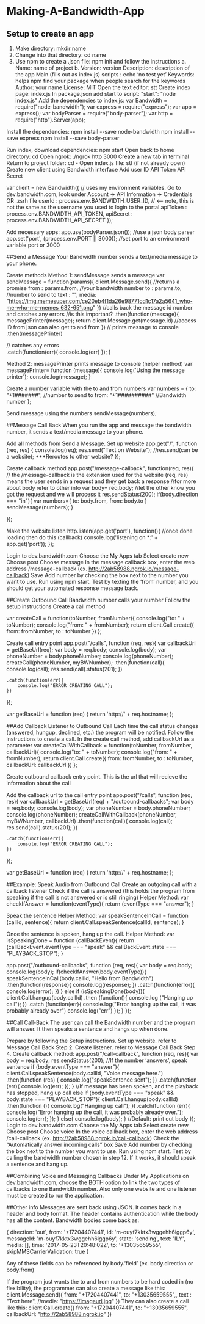 # Making-A-Bandwidth-App

## Setup to create an app 
1. Make directory: mkdir name
2. Change into that directory: cd name
3. Use npm to create a .json file: npm init and follow the instructions 
	a. Name: name of project 
	b. Version: version 
Description: description of the app 
Main (fills out as index.js) 
scripts : echo ‘no test yet’ 
Keywords: helps npm find your package when people search for the keywords 
Author: your name 
License: MIT 
Open the text editor: stt
Create index page: index.js
In package.json add start to script: "start": "node index.js"
Add the dependencies to index.js: 
var Bandwidth = require("node-bandwidth");
var express = require("express");
var app = express();
var bodyParser = require("body-parser");
var http = require("http").Server(app);
 
Install the dependencies: 
npm install --save node-bandwidth
npm install --save express
npm install --save body-parser
 
Run index, download dependencies: npm start 
Open back to home directory: cd
Open ngrok: ./ngrok http 3000
Create a new tab in terminal
Return to project folder: cd -
Open index.js file: stt (if not already open) 
Create new client using Bandwidth interface 
Add user ID 
API Token 
API Secret 
 
var client = new Bandwidth({
    // uses my environment variables. Go to dev.bandwidth.com, look under Account -> API Information -> Credentials OR .zsrh file
    userId    : process.env.BANDWIDTH_USER_ID, // <-- note, this is not the same as the username you used to login to the portal
    apiToken  : process.env.BANDWIDTH_API_TOKEN,
    apiSecret : process.env.BANDWIDTH_API_SECRET
});
 
Add necessary apps: 
app.use(bodyParser.json());
//use a json body parser
app.set('port', (process.env.PORT || 3000));
//set port to an environment variable port or 3000
 
##Send a Message 
Your Bandwidth number sends a text/media message to your phone.
 
Create methods 
Method 1: sendMessage sends a message
var sendMessage = function(params){
    client.Message.send({
        //returns a promise 
        from : params.from, //your bandwidth number 
        to   : params.to,       //number to send to 
        text : "",
        media: "https://img.memesuper.com/ce20eb4f1da26e98771cd1c17a2a5641_who-me-who-me-memes_632-651.png"
    })
//calls back the message id number and catches any errors 
//is this important?
    .then(function(message){
        messagePrinter(message);
        return client.Message.get(message.id)
        //access ID from json can also get to and from
    })
// prints message to console 
    .then(messagePrinter)
 
// catches any errors     
.catch(function(err){
        console.log(err)
    });
}
 
Method 2: messagePrinter prints message to console (helper method) 
var messagePrinter= function (message){
    console.log('Using the message printer');
    console.log(message);
}
 
 
Create a number variable with the to and from numbers 
var numbers = {
    to: "+1#######",	        //number to send to
    from: "+1##########" //Bandwidth number
};
 
Send message using the numbers 
sendMessage(numbers);
 
##Message Call Back
When you run the app and message the bandwidth number, it sends a text/media message to your phone.
 
Add all methods from Send a Message. 
Set up website 
    app.get("/", function (req, res) {
    console.log(req); 
    res.send("Text on Website");
    //res.send(can be a website); ***Reroutes to other website?
});
 
Create callback method 
app.post("/message-callback", function(req, res){
// the /message-callback is the extension used for the website (req, res) means the user sends in a request and they get back a response 
//for more about body refer to other info 
    var body= req.body; 
    //let the other know you got the request and we will process it 
    res.sendStatus(200);
    if(body.direction === "in"){
        var numbers={
            to: body.from, 
            from: body.to
        }
        sendMessage(numbers);
    }
 
});
 
Make the website listen 
http.listen(app.get('port'), function(){
    //once done loading then do this (callback)
    console.log('listening on *:' + app.get('port'));
});
 
Login to dev.bandwidth.com
Choose the My Apps tab 
Select create new 
Choose post 
Choose message 
 In the message callback box, enter the web address /message-callback (ex. http://2ab58988.ngrok.io/message-callback)
Save 
Add number by checking the box next to the number you want to use. 
Run using npm start. Test by texting the ‘from’ number, and you should get your automated response message back.
 
##Create Outbound Call 
Bandwidth number calls your number
Follow the setup instructions 
Create a call method
 
var createCall = function(toNumber, fromNumber){
	console.log("to: " + toNumber);
	console.log("from: " + fromNumber);
	return client.Call.create({
		from: fromNumber,
		to  : toNumber
		})
};
 
Create call entry point 
app.post("/calls", function (req, res){
	var callbackUrl = getBaseUrl(req);
	var body = req.body;
	console.log(body);
	var phoneNumber = body.phoneNumber;
	console.log(phoneNumber);
	createCall(phoneNumber, myBWNumber);
	.then(function(call){
		console.log(call);
		res.send(call).status(201);
	})
 
	.catch(function(err){
		console.log("ERROR CREATING CALL");
	})
});
 
var getBaseUrl = function (req) {
	return 'http://' + req.hostname;
};
 
 
##Add Callback Listener to Outbound Call
Each time the call status changes (answered, hungup, declined, etc.) the program will be notified. 
Follow the instructions to create a call. 
In the create call method, add callbackUrl as a parameter 
var createCallWithCallback = function(toNumber, fromNumber, callbackUrl){
	console.log("to: " + toNumber);
	console.log("from: " + fromNumber);
	return client.Call.create({
		from: fromNumber,
		to  : toNumber,
		callbackUrl: callbackUrl
	})
};
 
 
Create outbound callback entry point. This is the url that will recieve the information about the call 
 
Add the callback url to the call entry point 
app.post("/calls", function (req, res){
	var callbackUrl = getBaseUrl(req) + "/outbound-callbacks";
	var body = req.body;
	console.log(body);
	var phoneNumber = body.phoneNumber;
	console.log(phoneNumber);
	createCallWithCallback(phoneNumber, myBWNumber, callbackUrl)
	.then(function(call){
		console.log(call);
		res.send(call).status(201);
	})
 
	.catch(function(err){
		console.log("ERROR CREATING CALL");
	})
});
 
var getBaseUrl = function (req) {
	return 'http://' + req.hostname;
};
 
##Example: Speak Audio from Outbound Call 
Create an outgoing call with a callback listener
Check if the call is answered (this holds the program from speaking if the call is not answered or is still ringing) 
Helper Method: 
var checkIfAnswer = function(eventType){
	return (eventType === "answer");
}
 
Speak the sentence 
Helper Method:
var speakSentenceInCall = function (callId, sentence){
	return client.Call.speakSentence(callId, sentence);
}
 
Once the sentence is spoken, hang up the call. 
Helper Method:
var isSpeakingDone = function (callBackEvent){
	return (callBackEvent.eventType === "speak" && callBackEvent.state === "PLAYBACK_STOP");
}
 
app.post("/outbound-callbacks", function (req, res){
	var body = req.body;
	console.log(body);
	if(checkIfAnswer(body.eventType)){
		speakSentenceInCall(body.callId, "Hello from Bandwidth")
		.then(function(response){
			console.log(response);
		})
		.catch(function(error){
			console.log(error);
		})
	}
	else if (isSpeakingDone(body)){
		client.Call.hangup(body.callId)
		.then (function(){
			console.log ("Hanging up call");
		})
		.catch (function(err){
			console.log("Error hanging up the call, it was probably already over")
			console.log("err")
		});
	}
});
 
 
##Call Call-Back
The user can call the Bandwidth number and the program will answer. It then speaks a sentence and hangs up when done. 
 
Prepare by following the Setup instructions.
Set up website. refer to Message Call Back Step 2.
Create listener. refer to Message Call Back Step 4.
Create callback method:
app.post("/call-callback", function (req, res){
	var body = req.body;
	res.sendStatus(200);
//If the number ‘answers’, speak sentence
	if (body.eventType === "answer"){
		client.Call.speakSentence(body.callId, "Voice message here.")
		.then(function (res) {
			console.log("speakSentence sent");
		})
		.catch(function (err){
			console.log(err);
		});
	}
	//If message has been spoken, and the playback has stopped, hang up call
	else if (body.eventType === "speak" && body.state === "PLAYBACK_STOP"){
		client.Call.hangup(body.callId)
		.then(function (){
			console.log("Hanging up call");
		})
		.catch(function (err){
			console.log("Error hanging up the call, it was probably already over.");
			console.log(err);
		});
	}
	else{
		console.log(body);
	}
	//Default: print out body
});
Login to dev.bandwidth.com
Choose the My Apps tab 
Select create new 
Choose post 
Choose voice 
 In the voice callback box, enter the web address /call-callback (ex. http://2ab58988.ngrok.io/call-callback) 
Check the “Automatically answer incoming calls” box 
Save 
Add number by checking the box next to the number you want to use. 
Run using npm start. Test by calling the bandwidth number chosen in step 12. If it works, it should speak a sentence and hang up.
 
##Combining Voice and Messaging Callbacks
Under My Applications on dev.bandwidth.com, choose the BOTH option to link the two types of callbacks to one Bandwidth number. Also only one website and one listener must be created to run the application. 
 
##Other info 
Messages are sent back using JSON. It comes back in a header and body format. The header contains authentication while the body has all the content. Bandwidth bodies come back as: 
 
{ direction: 'out',
  from: '+17204407441',
  id: 'm-ouyf7kktx3wggehh6iggp6y',
  messageId: 'm-ouyf7kktx3wggehh6iggp6y',
  state: 'sending',
  text: 'ILY',
  media: [],
  time: '2017-05-23T20:48:02Z',
  to: '+13035659555',
  skipMMSCarrierValidation: true }
 
Any of these fields can be referenced by body.’field’ (ex. body.direction or body.from) 
 
If the program just wants the to and from numbers to be hard coded in (no flexibility), the programmer can also create a message like this: 
client.Message.send({ 
        from: "+17204407441",
        to: "+13035659555",,
        text : "Text here",
        //media: "https://imageurl.jpg"
    })
They can also create a call like this: 
client.Call.create({
    from: "+17204407441",
    to: "+13035659555",
    callbackUrl: "http://2ab58988.ngrok.io"
})
 
 
 
